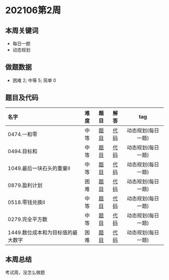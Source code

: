 <!--
 * @Description: 
 * @Autor: Au3C2
 * @Date: 2021-01-11 14:55:49
 * @LastEditors: Au3C2
 * @LastEditTime: 2021-06-16 18:32:54
-->

# 202106第2周

## 本周关键词

* 每日一题
* 动态规划

## 做题数据

* 困难 2; 中等 5; 简单 0

## 题目及代码

|名字|难度|题目|解答|tag|
|:-|:-:|:-:|:-:|:-:|
|0474.一和零|中等|[题目](https://leetcode-cn.com/problems/ones-and-zeroes/)|[代码](../Code/202106第2周/0474.一和零.md)|动态规划(每日一题)
|0494.目标和|中等|[题目](https://leetcode-cn.com/problems/target-sum/)|[代码](../Code/202106第2周/0494.目标和.md)|动态规划(每日一题)
|1049.最后一块石头的重量II|中等|[题目](https://leetcode-cn.com/problems/last-stone-weight-ii/)|[代码](../Code/202106第2周/1049.最后一块石头的重量II.md)|动态规划(每日一题)
|0879.盈利计划|困难|[题目](https://leetcode-cn.com/problems/profitable-schemes/)|[代码](../Code/202106第2周/0879.盈利计划.md)|动态规划(每日一题)
|0518.零钱兑换II|中等|[题目](https://leetcode-cn.com/problems/coin-change-2/)|[代码](../Code/202106第2周/0518.零钱兑换II.md)|动态规划(每日一题)
|0279.完全平方数|中等|[题目](https://leetcode-cn.com/problems/perfect-squares/)|[代码](../Code/202106第2周/0279.完全平方数.md)|动态规划(每日一题)
|1449.数位成本和为目标值的最大数字|困难|[题目](https://leetcode-cn.com/problems/form-largest-integer-with-digits-that-add-up-to-target/)|[代码](../Code/202106第2周/1449.数位成本和为目标值的最大数字.md)|动态规划(每日一题)

## 本周总结

考试周，没怎么做题